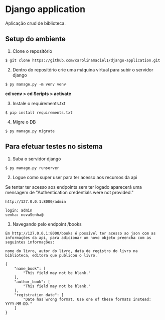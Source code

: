 # Django application
Aplicação crud de biblioteca.

## Setup do ambiente 
1. Clone o repositório 

``` 
$ git clone https://github.com/carolinamaciel1/django-application.git
```

2. Dentro do repositório crie uma máquina virtual para subir o servidor django 

```
$ py manage.py -m venv venv
```
**cd venv > cd Scripts > activate**


3. Instale o requirements.txt

```
$ pip install requirements.txt
```

4. Migre o DB

```
$ py manage.py migrate
```



## Para efetuar testes no sistema

1. Suba o servidor django

```
$ py manage.py runserver
```

2. Logue como super user para ter acesso aos recursos da api 

Se tentar ter acesso aos endpoints sem ter logado aparecerá uma mensagem de "Authentication credentials were not provided."

```
http://127.0.0.1:8000/admin

login: admin
senha: novaSenha@
```

3. Navegando pelo endpoint /books

```
Em http://127.0.0.1:8000/books é possível ter acesso ao json com as informações da api, para adicionar um novo objeto preencha com as seguintes informações: 

nome do livro, autor do livro, data de registro do livro na biblioteca, editora que publicou o livro.

{
    "name_book": [
        "This field may not be blank."
    ],
    "author_book": [
        "This field may not be blank."
    ],
    "registration_date": [
        "Date has wrong format. Use one of these formats instead: YYYY-MM-DD."
    ]
}
```
